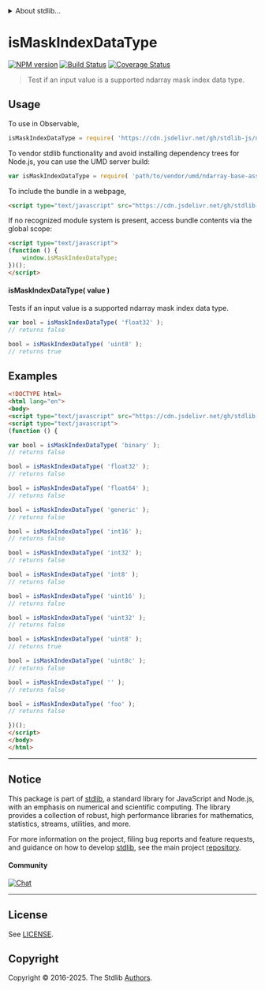 <!--

@license Apache-2.0

Copyright (c) 2025 The Stdlib Authors.

Licensed under the Apache License, Version 2.0 (the "License");
you may not use this file except in compliance with the License.
You may obtain a copy of the License at

   http://www.apache.org/licenses/LICENSE-2.0

Unless required by applicable law or agreed to in writing, software
distributed under the License is distributed on an "AS IS" BASIS,
WITHOUT WARRANTIES OR CONDITIONS OF ANY KIND, either express or implied.
See the License for the specific language governing permissions and
limitations under the License.

-->


<details>
  <summary>
    About stdlib...
  </summary>
  <p>We believe in a future in which the web is a preferred environment for numerical computation. To help realize this future, we've built stdlib. stdlib is a standard library, with an emphasis on numerical and scientific computation, written in JavaScript (and C) for execution in browsers and in Node.js.</p>
  <p>The library is fully decomposable, being architected in such a way that you can swap out and mix and match APIs and functionality to cater to your exact preferences and use cases.</p>
  <p>When you use stdlib, you can be absolutely certain that you are using the most thorough, rigorous, well-written, studied, documented, tested, measured, and high-quality code out there.</p>
  <p>To join us in bringing numerical computing to the web, get started by checking us out on <a href="https://github.com/stdlib-js/stdlib">GitHub</a>, and please consider <a href="https://opencollective.com/stdlib">financially supporting stdlib</a>. We greatly appreciate your continued support!</p>
</details>

# isMaskIndexDataType

[![NPM version][npm-image]][npm-url] [![Build Status][test-image]][test-url] [![Coverage Status][coverage-image]][coverage-url] <!-- [![dependencies][dependencies-image]][dependencies-url] -->

> Test if an input value is a supported ndarray mask index data type.

<!-- Section to include introductory text. Make sure to keep an empty line after the intro `section` element and another before the `/section` close. -->

<section class="intro">

</section>

<!-- /.intro -->

<!-- Package usage documentation. -->



<section class="usage">

## Usage

To use in Observable,

```javascript
isMaskIndexDataType = require( 'https://cdn.jsdelivr.net/gh/stdlib-js/ndarray-base-assert-is-mask-index-data-type@umd/browser.js' )
```

To vendor stdlib functionality and avoid installing dependency trees for Node.js, you can use the UMD server build:

```javascript
var isMaskIndexDataType = require( 'path/to/vendor/umd/ndarray-base-assert-is-mask-index-data-type/index.js' )
```

To include the bundle in a webpage,

```html
<script type="text/javascript" src="https://cdn.jsdelivr.net/gh/stdlib-js/ndarray-base-assert-is-mask-index-data-type@umd/browser.js"></script>
```

If no recognized module system is present, access bundle contents via the global scope:

```html
<script type="text/javascript">
(function () {
    window.isMaskIndexDataType;
})();
</script>
```

#### isMaskIndexDataType( value )

Tests if an input value is a supported ndarray mask index data type.

```javascript
var bool = isMaskIndexDataType( 'float32' );
// returns false

bool = isMaskIndexDataType( 'uint8' );
// returns true
```

</section>

<!-- /.usage -->

<!-- Package usage notes. Make sure to keep an empty line after the `section` element and another before the `/section` close. -->

<section class="notes">

</section>

<!-- /.notes -->

<!-- Package usage examples. -->

<section class="examples">

## Examples

<!-- eslint no-undef: "error" -->

```html
<!DOCTYPE html>
<html lang="en">
<body>
<script type="text/javascript" src="https://cdn.jsdelivr.net/gh/stdlib-js/ndarray-base-assert-is-mask-index-data-type@umd/browser.js"></script>
<script type="text/javascript">
(function () {

var bool = isMaskIndexDataType( 'binary' );
// returns false

bool = isMaskIndexDataType( 'float32' );
// returns false

bool = isMaskIndexDataType( 'float64' );
// returns false

bool = isMaskIndexDataType( 'generic' );
// returns false

bool = isMaskIndexDataType( 'int16' );
// returns false

bool = isMaskIndexDataType( 'int32' );
// returns false

bool = isMaskIndexDataType( 'int8' );
// returns false

bool = isMaskIndexDataType( 'uint16' );
// returns false

bool = isMaskIndexDataType( 'uint32' );
// returns false

bool = isMaskIndexDataType( 'uint8' );
// returns true

bool = isMaskIndexDataType( 'uint8c' );
// returns false

bool = isMaskIndexDataType( '' );
// returns false

bool = isMaskIndexDataType( 'foo' );
// returns false

})();
</script>
</body>
</html>
```

</section>

<!-- /.examples -->

<!-- Section to include cited references. If references are included, add a horizontal rule *before* the section. Make sure to keep an empty line after the `section` element and another before the `/section` close. -->

<section class="references">

</section>

<!-- /.references -->

<!-- Section for related `stdlib` packages. Do not manually edit this section, as it is automatically populated. -->

<section class="related">

</section>

<!-- /.related -->

<!-- Section for all links. Make sure to keep an empty line after the `section` element and another before the `/section` close. -->


<section class="main-repo" >

* * *

## Notice

This package is part of [stdlib][stdlib], a standard library for JavaScript and Node.js, with an emphasis on numerical and scientific computing. The library provides a collection of robust, high performance libraries for mathematics, statistics, streams, utilities, and more.

For more information on the project, filing bug reports and feature requests, and guidance on how to develop [stdlib][stdlib], see the main project [repository][stdlib].

#### Community

[![Chat][chat-image]][chat-url]

---

## License

See [LICENSE][stdlib-license].


## Copyright

Copyright &copy; 2016-2025. The Stdlib [Authors][stdlib-authors].

</section>

<!-- /.stdlib -->

<!-- Section for all links. Make sure to keep an empty line after the `section` element and another before the `/section` close. -->

<section class="links">

[npm-image]: http://img.shields.io/npm/v/@stdlib/ndarray-base-assert-is-mask-index-data-type.svg
[npm-url]: https://npmjs.org/package/@stdlib/ndarray-base-assert-is-mask-index-data-type

[test-image]: https://github.com/stdlib-js/ndarray-base-assert-is-mask-index-data-type/actions/workflows/test.yml/badge.svg?branch=main
[test-url]: https://github.com/stdlib-js/ndarray-base-assert-is-mask-index-data-type/actions/workflows/test.yml?query=branch:main

[coverage-image]: https://img.shields.io/codecov/c/github/stdlib-js/ndarray-base-assert-is-mask-index-data-type/main.svg
[coverage-url]: https://codecov.io/github/stdlib-js/ndarray-base-assert-is-mask-index-data-type?branch=main

<!--

[dependencies-image]: https://img.shields.io/david/stdlib-js/ndarray-base-assert-is-mask-index-data-type.svg
[dependencies-url]: https://david-dm.org/stdlib-js/ndarray-base-assert-is-mask-index-data-type/main

-->

[chat-image]: https://img.shields.io/gitter/room/stdlib-js/stdlib.svg
[chat-url]: https://app.gitter.im/#/room/#stdlib-js_stdlib:gitter.im

[stdlib]: https://github.com/stdlib-js/stdlib

[stdlib-authors]: https://github.com/stdlib-js/stdlib/graphs/contributors

[umd]: https://github.com/umdjs/umd
[es-module]: https://developer.mozilla.org/en-US/docs/Web/JavaScript/Guide/Modules

[deno-url]: https://github.com/stdlib-js/ndarray-base-assert-is-mask-index-data-type/tree/deno
[deno-readme]: https://github.com/stdlib-js/ndarray-base-assert-is-mask-index-data-type/blob/deno/README.md
[umd-url]: https://github.com/stdlib-js/ndarray-base-assert-is-mask-index-data-type/tree/umd
[umd-readme]: https://github.com/stdlib-js/ndarray-base-assert-is-mask-index-data-type/blob/umd/README.md
[esm-url]: https://github.com/stdlib-js/ndarray-base-assert-is-mask-index-data-type/tree/esm
[esm-readme]: https://github.com/stdlib-js/ndarray-base-assert-is-mask-index-data-type/blob/esm/README.md
[branches-url]: https://github.com/stdlib-js/ndarray-base-assert-is-mask-index-data-type/blob/main/branches.md

[stdlib-license]: https://raw.githubusercontent.com/stdlib-js/ndarray-base-assert-is-mask-index-data-type/main/LICENSE

</section>

<!-- /.links -->
